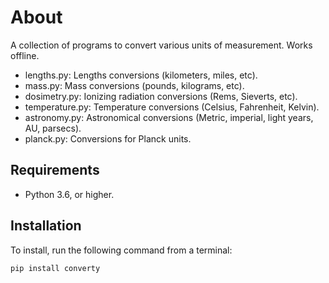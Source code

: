 
# About

A collection of programs to convert various units of measurement. Works offline.

* lengths.py: Lengths conversions (kilometers, miles, etc).
* mass.py: Mass conversions (pounds, kilograms, etc).
* dosimetry.py: Ionizing radiation conversions (Rems, Sieverts, etc).
* temperature.py: Temperature conversions (Celsius, Fahrenheit, Kelvin).
* astronomy.py: Astronomical conversions (Metric, imperial, light years, AU, parsecs).
* planck.py: Conversions for Planck units.

## Requirements

* Python 3.6, or higher.

## Installation

To install, run the following command from a terminal:

```
pip install converty
```